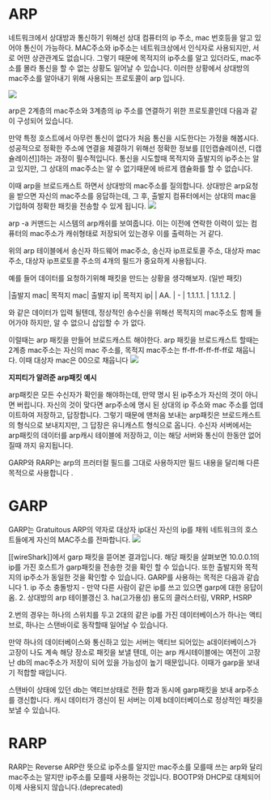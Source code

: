 
# ARP

네트워크에서 상대방과 통신하기 위해선 상대 컴퓨터의 ip 주소,  mac 번호등을 알고 있어야 통신이 가능하다.
MAC주소와 ip주소는 네트워크상에서 인식자로 사용되지만, 서로 어떤 상관관계도 없습니다. 그렇기 때문에 목적지의 ip주소를 알고 있더라도, mac주소를 몰라 통신을 할 수 없는 상황도 일어날 수 있습니다.
이러한 상황에서 상대방의 mac주소를 알아내기 위해 사용되는 프로토콜이 arp 입니다.

![](https://i.imgur.com/q5VujE3.png)


arp은 2계층의 mac주소와 3계층의 ip 주소를 연결하기 위한 프로토콜인데 다음과 같이 구성되어 있습니다.

만약 특정 호스트에서 아무런 통신이 없다가 처음 통신을 시도한다는 가정을 해봅시다.
성공적으로 정확한 주소에 연결을 체결하기 위해선 정확한 정보를 [[인캡슐레이션, 디캡슐레이션]]하는 과정이 필수적입니다.
통신을 시도할때 목적지와 출발지의 ip주소는 알고 있지만, 그 상대의 mac주소는 알 수 없기때문에 바르게 캠슐화를 할 수 없습니다.

이때 arp을 브로드캐스트 하면서 상대방의 mac주소를 질의합니다.
상대방은 arp요청을 받으면 자신의 mac주소를 응답하는데, 그 후, 출발지 컴퓨터에서는 상대의 mac을 기입하여 정확한 패킷을 전송할 수 있게 됩니다.
![](https://i.imgur.com/KDH3kLV.png)

arp -a 커맨드는 시스템의 arp캐쉬를 보여줍니다.
이는 이전에 연락한 이력이 있는 컴퓨터의 mac주소가 캐쉬형태로 저장되어 있는경우 이를 출력하는 거 같다.

위의 arp 테이블에서 송신자 하드웨어 mac주소, 송신자 ip프로토콜 주소, 대상자 mac 주소, 대상자 ip프로토콜 주소의 4개의 필드가 중요하게 사용됩니다.

예를 들어 데이터를 요청하기위해 패킷을 만드는 상황을 생각해보자. (일반 패킷)

|출발지 mac| 목적지 mac| 출발지 ip| 목적지 ip| 
|     AA.        |         -         | 1.1.1.1.    | 1.1.1.2.   |

와 같은 데이터가 입력 될텐데, 정상적인 송수신을 위해선 목적지의 mac주소도 함께 들어가야 하지만, 알 수 없으니 삽입할 수 가 없다.

이럴때는 arp 패킷을 만들어 브로드캐스트 해야한다.
arp 패킷을 브로드캐스트 할때는 2계층 mac주소는 자신의 mac 주소를, 목적지 mac주소는 
ff-ff-ff-ff-ff-ff로 채웁니다.
이때 대상자 mac은  00으로 채웁니다
![](https://i.imgur.com/ya6wCXZ.png)

**지피티가 알려준 arp패킷 예시**

arp패킷은 모든 수신자가 확인을 해야하는데, 만약 명시 된 ip주소가 자신의 것이 아니면 버립니다.
자신의 것이 맞다면 arp주소에 명시 된 상대의 ip 주소와 mac 주소를 업데이트하여 저장하고, 답장합니다.
그렇기 때문에 맨처음 보내는 arp패킷은 브로드캐스트의 형식으로 보내지지만, 그 답장은 유니캐스트 형식으로 옵니다.
수신자 서버에서는 arp패킷의 데이터를 arp캐시 테이블에 저장하고, 이는 해당 서버와 통신이 한동안 없어질때 까지 유지됩니다.


GARP와 RARP는  arp의 프러터컬 필드를 그대로 사용하지만 필드 내용을 달리해 다른 목적으로 사용합니다 .

# GARP


GARP는 Gratuitous ARP의 약자로 대상자 ip대신 자신의 ip를 채워 네트워크의 호스트들에게 자신의 MAC주소를 전파합니다.
![](https://i.imgur.com/T12siNE.png)

[[wireShark]]에서 garp 패킷을 뜯어본 결과입니다.
해당 패킷을 살펴보면 10.0.0.1의 ip를 가진 호스트가 garp패킷을 전송한 것을 확인 할 수 있습니다.
또한 출발지와 목적지의 ip주소가 동일한 것을 확인할 수 있습니다.
GARP를 사용하는 목적은 다음과 같습니다
	1. ip 주소 충돌방지 - 만약 다른 사람이 같은 ip를 쓰고 있으면 garp에 대한 응답이 옴.
	2. 상대방의 arp 테이블갱신
	3. ha(고가용성) 용도의 클러스터링, VRRP, HSRP

2.번의 경우는 하나의 스위치를 두고 2대의 같은 ip를 가진 데이터베이스가 하나는 액티브로, 하나는 스탠바이로 동작할때 일어날 수 있습니다.

만약 하나의 데이터베이스와 통신하고 있는 서버는 액티브 되어있는 a데이터베이스가 고장이 나도 계속 해당 장소로 패킷을 보낼 텐데, 이는 arp 캐시테이블에는 여전이 고장난 db의 mac주소가 저장이 되어 있을 가능성이 높기 때문입니다.
이때가 garp을 보내기 적합할 때입니다.

스탠바이 상태에 있던 db는 액티브상태로 전환 함과 동시에 garp패킷을 보내 arp주소를 갱신합니다.  캐시 데이터가 갱신이 된 서버는 이제 b데이터베이스로 정상적인 패킷을 보낼 수 있습니다.

# RARP

RARP는 Reverse ARP란 뜻으로 ip주소를 알지만 mac주소를 모를때 쓰는 arp와 달리 mac주소는 알지만 ip주소를 모를때 사용하는 것입니다.
BOOTP와 DHCP로 대체되어 이제 사용되지 않습니다.(deprecated)